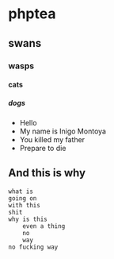 # phptea
## swans
### wasps
#### cats
##### dogs
* Hello
* My name is Inigo Montoya
* You killed my father
* Prepare to die

## And this is why
    what is
    going on
    with this
    shit
    why is this
        even a thing
        no
        way
    no fucking way
    


